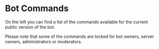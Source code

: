 # Bot Commands

On the left you can find a list of the commands available for the current public version of the bot.

Please note that some of the commands are locked for bot owners, server owners, administrators or moderators.
